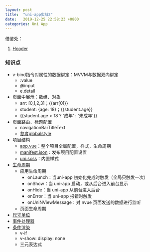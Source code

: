 ```yaml
---
layout: post
title:  "uni-app实战2"
date:   2019-12-25 22:58:23 +0800
categories: Uni App
--- 
```


借鉴处：
1. [Hcoder](http://www.hcoder.net/tutorials/info_1369.html) 




### 知识点

- v-bind指令对属性的数据绑定：MVVM与数据双向绑定
    - :value 
    - @input
    - e.detail
- 页面中展示：数组、对象
    - arr: [0,1,2,3]；{{arr[0]}}
    - student: {age: 18}；{{student.age}}
    - {{student.age > 18 ? '成年' : '未成年'}}
- 页面路由、标题配置
    - navigationBarTitleText
    - [参考globalstyle](https://uniapp.dcloud.io/collocation/pages?id=globalstyle)
- 项目结构
    - [app.vue](https://uniapp.dcloud.io/collocation/App)：整个项目全局配置，样式，生命周期
    - [manifest.json](https://uniapp.dcloud.io/collocation/manifest)：发布项目配置设置
    - [uni.scss](https://uniapp.dcloud.io/collocation/uni-scss)：内置样式
- [生命周期](https://uniapp.dcloud.io/collocation/frame/lifecycle)
    - 应用生命周期
        - onLaunch：当uni-app 初始化完成时触发（全局只触发一次）
        - onShow：当 uni-app 启动，或从后台进入前台显示
        - onHide：当 uni-app 从前台进入后台
        - onError：当 uni-app 报错时触发
        - onUniNViewMessage：对 nvue 页面发送的数据进行监听
    - 页面生命周期
- [尺寸单位](https://uniapp.dcloud.io/frame?id=%e5%b0%ba%e5%af%b8%e5%8d%95%e4%bd%8d)
- [事件处理器](https://uniapp.dcloud.io/use?id=%e4%ba%8b%e4%bb%b6%e5%a4%84%e7%90%86%e5%99%a8)
- [条件渲染](https://uniapp.dcloud.io/use?id=%e6%9d%a1%e4%bb%b6%e6%b8%b2%e6%9f%93)
    - v-if
    - v-show: display: none
    - 三元表达式

        

    




